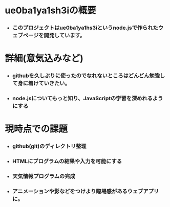# ue0ba1ya1sh3iの概要
* ### このプロジェクトはue0ba1ya1hs3iというnode.jsで作られたウェブページを開発しています。

# 詳細(意気込みなど)
* ### githubを久しぶりに使ったのでなれないところはどんどん勉強して身に着けていきたい。
* ### node.jsについてもっと知り、JavaScriptの学習を深めれるようにする

# 現時点での課題
* ### github(git)のディレクトリ整理
* ### HTMLにプログラムの結果や入力を可能にする
* ### 天気情報プログラムの完成
* ### アニメーションや影などをつけより臨場感があるウェブアプリに。